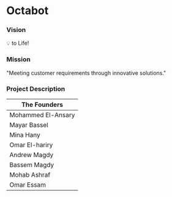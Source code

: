 # Octabot

### Vision
:bulb: to Life!
    
### Mission
"Meeting customer requirements through innovative solutions."

### Project Description 

| **The Founders** |
| -----------------------|
| Mohammed El-Ansary  |
| Mayar Bassel |
| Mina Hany  |
| Omar El-hariry |
| Andrew Magdy |
| Bassem Magdy |
| Mohab Ashraf  |
| Omar Essam  |

